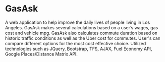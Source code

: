 # GasAsk
A web application to help improve the daily lives of people living in Los Angeles. GasAsk makes several calculations based on a user’s wages, gas cost and vehicle mpg. GasAsk also calculates commute duration based on historic traffic conditions as well as the Uber cost for commutes. User's can compare different options for the most cost effective choice. Utilized technologies such as JQuery, Bootstrap, TFS, AJAX, Fuel Economy API, Google Places/Distance Matrix API.
